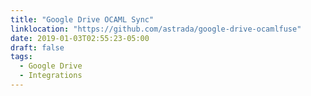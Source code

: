 ```yaml
---
title: "Google Drive OCAML Sync"
linklocation: "https://github.com/astrada/google-drive-ocamlfuse"
date: 2019-01-03T02:55:23-05:00
draft: false
tags: 
  - Google Drive
  - Integrations
---
```

